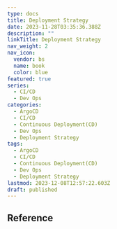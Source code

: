 ```yaml
---
type: docs
title: Deployment Strategy
date: 2023-11-28T03:35:36.388Z
description: ""
linkTitle: Deployment Strategy
nav_weight: 2
nav_icon:
  vendor: bs
  name: book
  color: blue
featured: true
series:
  - CI/CD
  - Dev Ops
categories:
  - ArgoCD
  - CI/CD
  - Continuous Deployment(CD)
  - Dev Ops
  - Deployment Strategy
tags:
  - ArgoCD
  - CI/CD
  - Continuous Deployment(CD)
  - Dev Ops
  - Deployment Strategy
lastmod: 2023-12-08T12:57:22.603Z
draft: published
---
```


## Reference
